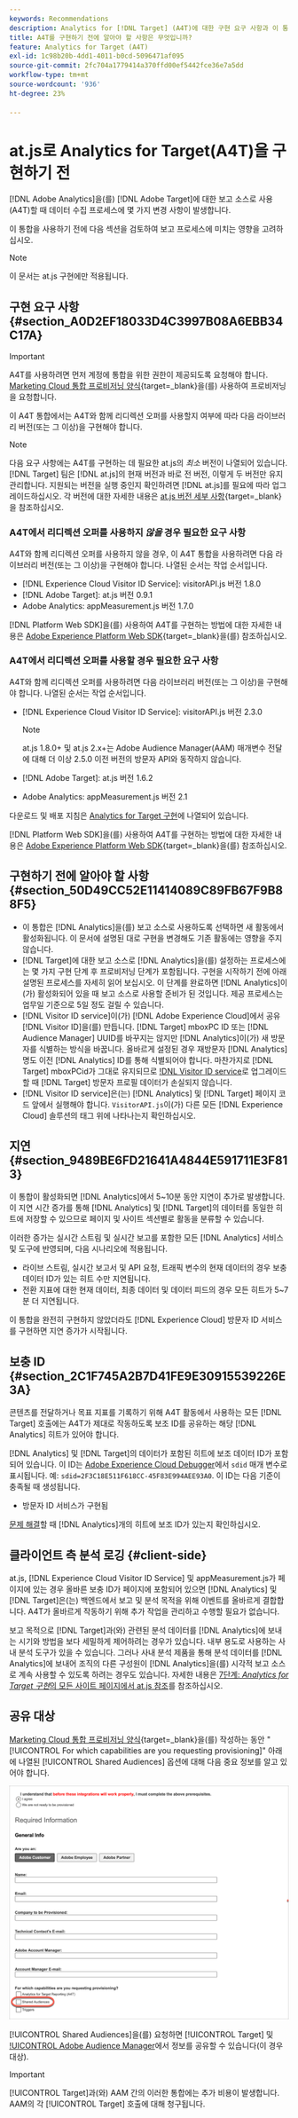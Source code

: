 ```yaml
---
keywords: Recommendations
description: Analytics for [!DNL Target] (A4T)에 대한 구현 요구 사항과 이 통합을 구현하기 전에 고려해야 할 사항에 대해 알아봅니다.
title: A4T를 구현하기 전에 알아야 할 사항은 무엇입니까?
feature: Analytics for Target (A4T)
exl-id: 1c98b20b-4dd1-4011-b0cd-5096471af095
source-git-commit: 2fc704a1779414a370ffd00ef5442fce36e7a5dd
workflow-type: tm+mt
source-wordcount: '936'
ht-degree: 23%

---
```


# at.js로 Analytics for Target(A4T)을 구현하기 전

[!DNL Adobe Analytics]을(를) [!DNL Adobe Target]에 대한 보고 소스로 사용(A4T)할 때 데이터 수집 프로세스에 몇 가지 변경 사항이 발생합니다.

이 통합을 사용하기 전에 다음 섹션을 검토하여 보고 프로세스에 미치는 영향을 고려하십시오.

>[!NOTE]
>
>이 문서는 at.js 구현에만 적용됩니다.

## 구현 요구 사항 {#section_A0D2EF18033D4C3997B08A6EBB34C17A}

>[!IMPORTANT]
>
>A4T를 사용하려면 먼저 계정에 통합을 위한 권한이 제공되도록 요청해야 합니다. [Marketing Cloud 통합 프로비저닝 양식](https://survey.adobe.com/jfe/form/SV_ekBHTLSoP5Zki2y){target=_blank}을(를) 사용하여 프로비저닝을 요청합니다.

이 A4T 통합에서는 A4T와 함께 리디렉션 오퍼를 사용할지 여부에 따라 다음 라이브러리 버전(또는 그 이상)을 구현해야 합니다.

>[!NOTE]
>
>다음 요구 사항에는 A4T를 구현하는 데 필요한 at.js의 *최소* 버전이 나열되어 있습니다. [!DNL Target] 팀은 [!DNL at.js]의 현재 버전과 바로 전 버전, 이렇게 두 버전만 유지 관리합니다. 지원되는 버전을 실행 중인지 확인하려면 [!DNL at.js]를 필요에 따라 업그레이드하십시오. 각 버전에 대한 자세한 내용은 [at.js 버전 세부 사항](https://experienceleague.adobe.com/docs/target-dev/developer/client-side/at-js-implementation/target-atjs-versions.html){target=_blank}을 참조하십시오.

### A4T에서 리디렉션 오퍼를 사용하지 *않을* 경우 필요한 요구 사항

A4T와 함께 리디렉션 오퍼를 사용하지 않을 경우, 이 A4T 통합을 사용하려면 다음 라이브러리 버전(또는 그 이상)을 구현해야 합니다. 나열된 순서는 작업 순서입니다.

* [!DNL Experience Cloud Visitor ID Service]: visitorAPI.js 버전 1.8.0
* [!DNL Adobe Target]: at.js 버전 0.9.1
* Adobe Analytics: appMeasurement.js 버전 1.7.0

[!DNL Platform Web SDK]을(를) 사용하여 A4T를 구현하는 방법에 대한 자세한 내용은 [Adobe Experience Platform Web SDK](https://experienceleague.adobe.com/docs/target-dev/developer/client-side/aep-web-sdk.html){target=_blank}을(를) 참조하십시오.

### A4T에서 리디렉션 오퍼를 사용할 경우 필요한 요구 사항

A4T와 함께 리디렉션 오퍼를 사용하려면 다음 라이브러리 버전(또는 그 이상)을 구현해야 합니다. 나열된 순서는 작업 순서입니다.

* [!DNL Experience Cloud Visitor ID Service]: visitorAPI.js 버전 2.3.0

  >[!NOTE]
  >
  >at.js 1.8.0+ 및 at.js 2.x+는 Adobe Audience Manager(AAM) 매개변수 전달에 대해 더 이상 2.5.0 이전 버전의 방문자 API와 동작하지 않습니다.

* [!DNL Adobe Target]: at.js 버전 1.6.2

* Adobe Analytics: appMeasurement.js 버전 2.1

다운로드 및 배포 지침은 [Analytics for Target 구현](/help/main/c-integrating-target-with-mac/a4t/a4timplementation.md)에 나열되어 있습니다.

[!DNL Platform Web SDK]을(를) 사용하여 A4T를 구현하는 방법에 대한 자세한 내용은 [Adobe Experience Platform Web SDK](https://experienceleague.adobe.com/docs/target-dev/developer/client-side/aep-web-sdk.html){target=_blank}을(를) 참조하십시오.

## 구현하기 전에 알아야 할 사항 {#section_50D49CC52E11414089C89FB67F9B88F5}

* 이 통합은 [!DNL Analytics]을(를) 보고 소스로 사용하도록 선택하면 새 활동에서 활성화됩니다. 이 문서에 설명된 대로 구현을 변경해도 기존 활동에는 영향을 주지 않습니다.
* [!DNL Target]에 대한 보고 소스로 [!DNL Analytics]을(를) 설정하는 프로세스에는 몇 가지 구현 단계 후 프로비저닝 단계가 포함됩니다. 구현을 시작하기 전에 아래 설명된 프로세스를 자세히 읽어 보십시오. 이 단계를 완료하면 [!DNL Analytics]이(가) 활성화되어 있을 때 보고 소스로 사용할 준비가 된 것입니다. 제공 프로세스는 업무일 기준으로 5일 정도 걸릴 수 있습니다.
* [!DNL Visitor ID service]이(가) [!DNL Adobe Experience Cloud]에서 공유 [!DNL Visitor ID]을(를) 만듭니다. [!DNL Target] mboxPC ID 또는 [!DNL Audience Manager] UUID를 바꾸지는 않지만 [!DNL Analytics]이(가) 새 방문자를 식별하는 방식을 바꿉니다. 올바르게 설정된 경우 재방문자 [!DNL Analytics]명도 이전 [!DNL Analytics] ID를 통해 식별되어야 합니다. 마찬가지로 [!DNL Target] mboxPCid가 그대로 유지되므로 [!DNL Visitor ID service](으)로 업그레이드할 때 [!DNL Target] 방문자 프로필 데이터가 손실되지 않습니다.
* [!DNL Visitor ID service]은(는) [!DNL Analytics] 및 [!DNL Target] 페이지 코드 앞에서 실행해야 합니다. `VisitorAPI.js`이(가) 다른 모든 [!DNL Experience Cloud] 솔루션의 태그 위에 나타나는지 확인하십시오.

## 지연 {#section_9489BE6FD21641A4844E591711E3F813}

이 통합이 활성화되면 [!DNL Analytics]에서 5~10분 동안 지연이 추가로 발생합니다. 이 지연 시간 증가를 통해 [!DNL Analytics] 및 [!DNL Target]의 데이터를 동일한 히트에 저장할 수 있으므로 페이지 및 사이트 섹션별로 활동을 분류할 수 있습니다.

이러한 증가는 실시간 스트림 및 실시간 보고를 포함한 모든 [!DNL Analytics] 서비스 및 도구에 반영되며, 다음 시나리오에 적용됩니다.

* 라이브 스트림, 실시간 보고서 및 API 요청, 트래픽 변수의 현재 데이터의 경우 보충 데이터 ID가 있는 히트 수만 지연됩니다.
* 전환 지표에 대한 현재 데이터, 최종 데이터 및 데이터 피드의 경우 모든 히트가 5~7분 더 지연됩니다.

이 통합을 완전히 구현하지 않았더라도 [!DNL Experience Cloud] 방문자 ID 서비스를 구현하면 지연 증가가 시작됩니다.

## 보충 ID {#section_2C1F745A2B7D41FE9E30915539226E3A}

콘텐츠를 전달하거나 목표 지표를 기록하기 위해 A4T 활동에서 사용하는 모든 [!DNL Target] 호출에는 A4T가 제대로 작동하도록 보조 ID를 공유하는 해당 [!DNL Analytics] 히트가 있어야 합니다.

[!DNL Analytics] 및 [!DNL Target]의 데이터가 포함된 히트에 보조 데이터 ID가 포함되어 있습니다. 이 ID는 [Adobe Experience Cloud Debugger](https://experienceleague.adobe.com/docs/debugger/using/experience-cloud-debugger.html)에서 `sdid` 매개 변수로 표시됩니다. 예: `sdid=2F3C18E511F618CC-45F83E994AEE93A0`. 이 ID는 다음 기준이 충족될 때 생성됩니다.

* 방문자 ID 서비스가 구현됨

[문제 해결](/help/main/c-integrating-target-with-mac/a4t/c-a4t-troubleshooting/a4t-troubleshooting.md)할 때 [!DNL Analytics]개의 히트에 보조 ID가 있는지 확인하십시오.

## 클라이언트 측 분석 로깅 {#client-side}

at.js, [!DNL Experience Cloud Visitor ID Service] 및 appMeasurement.js가 페이지에 있는 경우 올바른 보충 ID가 페이지에 포함되어 있으면 [!DNL Analytics] 및 [!DNL Target]은(는) 백엔드에서 보고 및 분석 목적을 위해 이벤트를 올바르게 결합합니다. A4T가 올바르게 작동하기 위해 추가 작업을 관리하고 수행할 필요가 없습니다.

보고 목적으로 [!DNL Target]과(와) 관련된 분석 데이터를 [!DNL Analytics]에 보내는 시기와 방법을 보다 세밀하게 제어하려는 경우가 있습니다. 내부 용도로 사용하는 사내 분석 도구가 있을 수 있습니다. 그러나 사내 분석 제품을 통해 분석 데이터를 [!DNL Analytics]에 보내어 조직의 다른 구성원이 [!DNL Analytics]을(를) 시각적 보고 소스로 계속 사용할 수 있도록 하려는 경우도 있습니다. 자세한 내용은 [7단계: *Analytics for Target 구현*&#x200B;의 모든 사이트 페이지에서 at.js 참조](/help/main/c-integrating-target-with-mac/a4t/a4timplementation.md#step7)를 참조하십시오.

## 공유 대상

[Marketing Cloud 통합 프로비저닝 양식](https://survey.adobe.com/jfe/form/SV_ekBHTLSoP5Zki2y){target=_blank}을(를) 작성하는 동안 &quot;[!UICONTROL For which capabilities are you requesting provisioning]&quot; 아래에 나열된 [!UICONTROL Shared Audiences] 옵션에 대해 다음 중요 정보를 알고 있어야 합니다.

![요청 양식](/help/main/c-integrating-target-with-mac/a4t/assets/request-form.png)

[!UICONTROL Shared Audiences]을(를) 요청하면 [!UICONTROL Target] 및 [!UICONTROL Adobe Audience Manager](AAM)에서 정보를 공유할 수 있습니다(이 경우 대상).

>[!IMPORTANT]
>
>[!UICONTROL Target]과(와) AAM 간의 이러한 통합에는 추가 비용이 발생합니다. AAM의 각 [!UICONTROL Target] 호출에 대해 청구됩니다.
